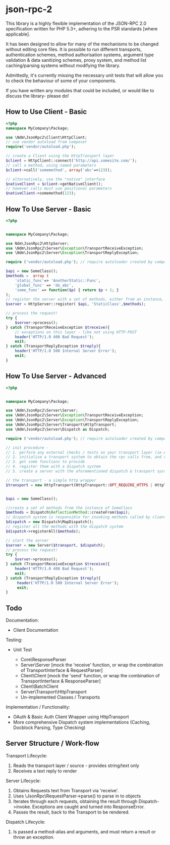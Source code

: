json-rpc-2
===============

This library is a highly flexible implementation of the JSON-RPC 2.0 specification written for PHP 5.3+, adhering to the PSR standards [where applicable].

It has been designed to allow for many of the mechanisms to be changed without editing core files. It is possible to run different transports, authentication schemes, method authorisation systems, argument type validation & data sanitizing schemes, proxy system, and method list caching/parsing systems without modifying the library.

Admittedly, it's currently missing the necessary unit tests that will allow you to check the behaviour of some of your components.

If you have written any modules that could be included, or would like to discuss the library- please do!

How to Use Client - Basic
---------------------
```php
<?php
namespace MyCompany\Package;

use \Ndm\JsonRpc2\Client\HttpClient;
// use vendor autoload from composer
require('vendor/autoload.php');

// create a Client using the HttpTransport layer
$client = HttpClient::connect('http://api.somesite.com/');
// call a method, using named parameters
$client->call('somemethod', array('abc'=>123));

// alternatively, use the "native" interface
$nativeClient = $client->getNativeClient();
// however calls must use positional parameters
$nativeClient->somemethod(123);


```

How To Use Server - Basic
----------------
```php
<?php


namespace MyCompany\Package;

use Ndm\JsonRpc2\HttpServer;
use \Ndm\JsonRpc2\Server\Exception\TransportReceiveException;
use \Ndm\JsonRpc2\Server\Exception\TransportReplyException;

require ('vendor/autoload.php'); // require autoloader created by composer

$api = new SomeClass();
$methods =  array (
    'static_func'=> 'AnotherStatic::Func',
    'global_func' => 'do_abc',
    'some_func' => function($p) { return $p + 1; }
);
// register the server with a set of methods, either from an instance, a class with static methods, or as a map of 'callables'
$server = HttpServer::register( $api, 'StaticClass',$methods);

// process the request!
try {
    $server->process();
} catch (TransportReceiveException $treceive){
    // exceptions on this layer - like not using HTTP-POST
    header('HTTP/1.0 400 Bad Request');
    exit;
} catch (TransportReplyException $treply){
    header('HTTP/1.0 500 Internal Server Error');
    exit;
}

```

How To Use Server - Advanced
----------------
```php
<?php


namespace MyCompany\Package;

use \Ndm\JsonRpc2\Server\Server;
use \Ndm\JsonRpc2\Server\Exception\TransportReceiveException;
use \Ndm\JsonRpc2\Server\Exception\TransportReplyException;
use \Ndm\JsonRpc2\Server\Transport\HttpTransport;
use \Ndm\JsonRpc2\Server\Dispatch as Dispatch;

require ('vendor/autoload.php'); // require autoloader created by composer

// init procedure -
// 1. perform any external checks / tests on your transport layer (ie Authentication via OAuth)
// 2. initialise a transport system to obtain the rpc calls from, and return results to
// 3. get some functions to provide
// 4. register them with a dispatch system
// 5. create a server with the aforementioned dispatch & transport systems

// the transport - a simple http wrapper
$transport = new HttpTransport(HttpTransport::OPT_REQUIRE_HTTPS | HttpTransport::OPT_SEND_OUTPUT_HEADERS);


$api = new SomeClass();

//create a set of methods from the instance of SomeClass
$methods = Dispatch\ReflectionMethod::createFrom($api);
// dispatch system is responsible for invoking methods called by clients
$dispatch = new Dispatch\MapDispatch();
// register all the methods with the dispatch system
$dispatch->registerAll($methods);

// start the server
$server = new Server($transport, $dispatch);
// process the request!
try {
    $server->process();
} catch (TransportReceiveException $treceive){
    header('HTTP/1.0 400 Bad Request');
    exit;
} catch (TransportReplyException $treply){
     header('HTTP/1.0 500 Internal Server Error');
     exit;
}

```

Todo
-------------------

Documentation:

* Client Documentation

Testing:

* Unit Test

    * Core\ResponseParser
    * Server\Server [mock the 'receive' function, or wrap the combination of TransportInterface & RequestParser]
    * Client\Client [mock the 'send' function, or wrap the combination of TransportInterface & ResponseParser]
    * Client\BatchClient
    * Server\Transport\HttpTransport
    * Un-implemented Classes / Transports

Implementation / Functionality:

* OAuth & Basic Auth Client Wrapper using HttpTransport
* More comprehensive Dispatch system implementations (Caching, Docblock Parsing, Type Checking)


Server Structure / Work-flow
-------------------

Transport Lifecycle:

1. Reads the transport layer / source - provides string/text only
2. Receives a text reply to render

Server Lifecycle:

1. Obtains Requests text from Transport via 'receive'.
2. Uses \JsonRpc\RequestParser->parse() to parse in to objects
3. Iterates through each requests, obtaining the result through Dispatch->invoke. Exceptions are caught and turned into ResponseError.
4. Passes the result, back to the Transport to be rendered.

Dispatch Lifecycle:

1. Is passed a method-alias and arguments, and must return a result or throw an exception.
